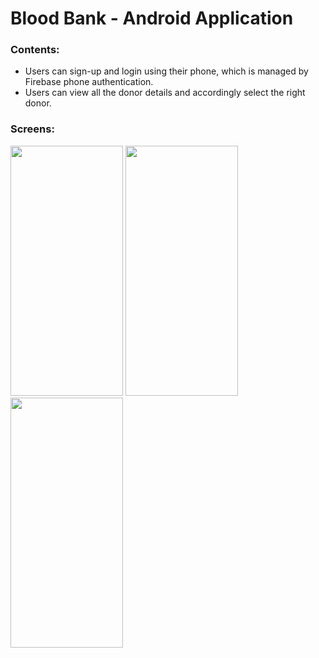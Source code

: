 # Blood Bank - Android Application

### Contents:
*	Users can sign-up and login using their phone, which is managed by Firebase phone authentication.
*	Users can view all the donor details and accordingly select the right donor.


### Screens:

<p float="left">
  <img src="https://user-images.githubusercontent.com/26554853/183271888-4bee06e3-d4e6-4d40-8f27-ce5260db263a.jpg" width="180" height="400"/>
  <img src="https://user-images.githubusercontent.com/26554853/183271889-85812b91-d7e0-4ddf-b9a3-84b3069078ac.jpg" width="180" height="400"/> 
  <img src="https://user-images.githubusercontent.com/26554853/183271892-fbd46131-882d-49b6-b56f-65fff41cac6e.jpg" width="180" height="400"/>
</p>

